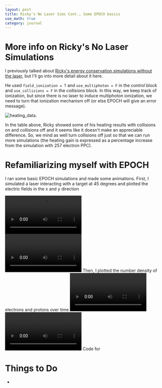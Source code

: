 ```yaml
---
layout: post
title: Ricky's No Laser Sims Cont., Some EPOCH basics
use_math: true
category: journal
---
```

# More info on Ricky's No Laser Simulations
I previously talked about [Ricky's energy conservation simulations without the laser](https://ronak-n-desai.github.io/22aut4/), but I'll go into more detail about it here. 

He used `field_ionization = T` and `use_multiphoton = F` in the *control* block and `use_collisions = F` in the *collisions* block. In this way, we keep track of ionization, but since there is no laser to induce multiphoton ionization, we need to turn that ionization mechanism off (or else EPOCH will give an error message). 

![heating_data](https://github.com/ronak-n-desai/ronak-n-desai.github.io/assets/98538788/0e58b7bc-2b41-403a-8558-6d0ec5d34783).

In the table above, Ricky showed some of his heating results with collisions on and collisions off and it seems like it doesn't make an appreciable difference. So, we mind as well turn collisions off just so that we can run more simulations (the heating gain is expressed as a percentage increase from the simulation with 257 electron PPC).


# Refamiliarizing myself with EPOCH
I ran some basic EPOCH simulations and made some animations. First, I simulated a laser interacting with a target at 45 degrees and plotted the electric fields in the x and y direction 

<video width=50% autoplay>
<source src="https://github.com/ronak-n-desai/ronak-n-desai.github.io/assets/98538788/489744fa-14c6-4f6d-b0bf-46e58fd08e89" type="video/mp4">
</video>
<video width=50% height=auto autoplay>
https://github.com/ronak-n-desai/ronak-n-desai.github.io/assets/98538788/a8a28d89-bbf0-4ffb-896f-5a1c262048b0
</video>
Then, I plotted the number density of electrons and protons over time

<video width=50% height=auto autoplay>
https://github.com/ronak-n-desai/ronak-n-desai.github.io/assets/98538788/0e7f88df-2da2-4f84-8375-c44446e1349a
</video>
<video width=50% height=auto autoplay>
https://github.com/ronak-n-desai/ronak-n-desai.github.io/assets/98538788/b20409ae-aed5-4a2a-a0f0-1b0722cf95dd
</video>
Code for 



# Things to Do
- 
